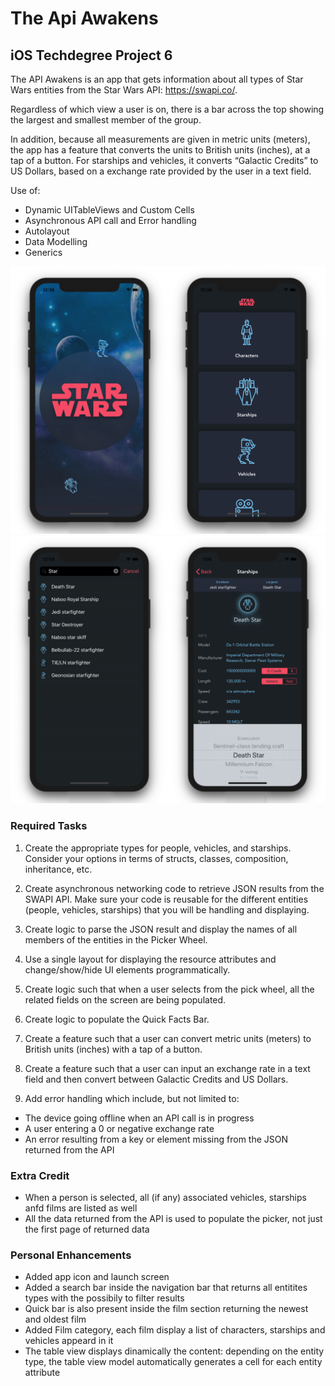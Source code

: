 # The Api Awakens

## iOS Techdegree Project 6

The API Awakens is an app that gets information about all types of Star Wars entities from the Star Wars API: https://swapi.co/.

Regardless of which view a user is on, there is a bar across the top showing the largest and smallest member of the group.

In addition, because all measurements are given in metric units (meters), the app has a feature that converts the units to British units (inches), at a tap of a button. For starships and vehicles, it converts “Galactic Credits” to US Dollars, based on a exchange rate provided by the user in a text field.

Use of: 
* Dynamic UITableViews and Custom Cells
* Asynchronous API call and Error handling
* Autolayout
* Data Modelling
* Generics

<img src="https://github.com/elenamene/the-api-awakens/blob/master/appImages/starWarsApp02%402x.png">
<img src="https://github.com/elenamene/the-api-awakens/blob/master/appImages/starWarsApp01%402x.png">

### Required Tasks

1. Create the appropriate types for people, vehicles, and starships. Consider your options in terms of structs, classes, composition, inheritance, etc.

2. Create asynchronous networking code to retrieve JSON results from the SWAPI API. Make sure your code is reusable for the different entities (people, vehicles, starships) that you will be handling and displaying.

3. Create logic to parse the JSON result and display the names of all members of the entities in the Picker Wheel. 

4. Use a single layout for displaying the resource attributes and change/show/hide UI elements programmatically.

5. Create logic such that when a user selects from the pick wheel, all the related fields on the screen are being populated.

6. Create logic to populate the Quick Facts Bar.

7. Create a feature such that a user can convert metric units (meters) to British units (inches) with a tap of a button.

8. Create a feature such that a user can input an exchange rate in a text field and then convert between Galactic Credits and US Dollars.

9. Add error handling which include, but not limited to:
  - The device going offline when an API call is in progress
  - A user entering a 0 or negative exchange rate
  - An error resulting from a key or element missing from the JSON returned from the API

### Extra Credit

* When a person is selected, all (if any) associated vehicles, starships anfd films are listed as well
* All the data returned from the API is used to populate the picker, not just the first page of returned data

### Personal Enhancements

* Added app icon and launch screen
* Added a search bar inside the navigation bar that returns all entitites types with the possibily to filter results
* Quick bar is also present inside the film section returning the newest and oldest film
* Added Film category, each film display a list of characters, starships and vehicles appeard in it
* The table view displays dinamically the content: depending on the entity type, the table view model automatically generates a cell for each entity attribute
